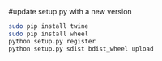 #update setup.py with a new version

```sh
sudo pip install twine
sudo pip install wheel
python setup.py register
python setup.py sdist bdist_wheel upload
```

